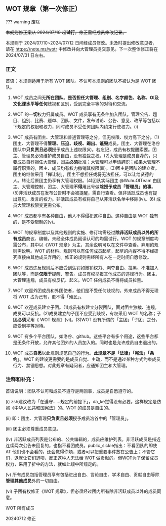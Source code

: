 ## WOT 规章（第一次修正）

??? warning 
    废除

~~本规则修正案从 2024/07/10 起**试行**，修正需经成员修改记录。~~

本规则于 2024/07/10~2024/07/12 日间经成员修改。未及时提出修改意见者，请在 <https://note.ms/wotr> 中修改并向大管理员提交意见。下一次整体修正将在 2024/07/31 日左右。 

### 正文

首语：本规则适用于所有 WOT 团队。不认可本规则的团队不被认为是 WOT 团队。

1. WOT 成员之间无**所在团队、是否担任大管理、组别、名字颜色、名称、OI及文化课水平等任何**歧视和区别，受到完全平等的对待和交流。

2. WOT 的**一切**权力归属成员。WOT 成员享有无条件加入团队，管理公告、题目、组别、比赛、题单、团队、文件，发布讨论、公告、意见、改革等包括以下规定的权限和权力，同时成员不受任何团队内约束行使权力。(i)

3. WOT 成员有团主、大管理和普通管理等之分，但无权限、权力高下之分。(1)团主、大管理不得**管理、压迫、歧视、踢出、诋毁**成员。团主、大管理在洛谷团队中**只负责且必须**授予成员上述权限(ii)，若忘记，成员有权提醒索要。团主、管理员必须维护成员自由，没有独裁之权。(2)大管理是成员自荐的，只要成员自荐担任大管理，团主**必须**批准；大管理可以申请辞职；如果大管理不履行职责的，团主、成员均有权力撤销其权限(iii)。(3)团主是团队的建立者。团主的继位采用「禅让制」，团主不想担任或将无法担任，可以让给贤德的人。转让后原团主仍享有大管理权限。(4)团队实际团主 @WuhuOITeam 由团主、大管理控制，团主、大管理**不得**用此号做**除授予成员「管理员」的事**。(5)非活跃成员在发布公告时不会被提醒，需自行查看。但非活跃成员也有提出意见、发言的权力。非活跃成员有权将自己从非活跃名单中移除(iv)。(6) 成员大管理权限变更需公布。

4. WOT 成员都享有各种自由，他人不得侵犯这种自由。这种自由是 WOT 独有的，是不受限制的(v)。

5. WOT 的规章制度以及其他规则的实施、修订均需经过**除非活跃成员以外的所有成员**商议、编辑，未经全体成员阅读认可的均需试行。WOT 的规章制度均需公布，其中以《WOT 规章》为主，其余说明可以在文件中查看。弃用的规则需说明。WOT 的材料、规则可以有任何成员起草，起草的内容不得不经研究直接由其他成员弃用的。修正的规则需经所有人在一定时间自愿修改。

6. WOT 成员违反规则后不应受到惩罚如撤销权力、剥夺自由、拉黑、不准加入团队等，而是**仅限于**提醒、警告。成员有权举报其他成员的违规行为。团主、大管理违规，成员有权反抗、起义。WOT 任何成员不得将成员拉黑。

7. WOT 欢迎外团成员和外团使者，他们是不受任何歧视的。外来成员不得无理将 WOT 占为己有，更不得「殖民」。

8. WOT 欢迎成员建立子团。(1)成员有权建立分裂团队，面对团主独裁、违规，成员可以反抗。(2)成员建立的子团不应受到歧视，有权采用 WOT 的名称；子团**必须**采用《 WOT 规章》(vi)。(3)WOT 没有所谓的「主团」「子团」之分，应受到平等对待。

9. WOT 有多个平台团队，如洛谷、github。这些平台有多个用途，这些平台都是无条件开放，允许其他团外的人员加入的。同时也是允许成员自由退出的。

10. WOT 成员**自愿**以此规则规范自己的行为。**此规章不是「法律」「宪法」「条约」**。WOT 的建设更需要的是成员自觉、主动，而不是通过某种方式约束成员行为、禁锢思想。对此规章有疑问者，应通知团主和大管理。

### 注释和补充：

首语说明：团队不认可和成员不遵守是两回事，成员是自愿遵守的。

(i) zsh建议改为「在遵守……规定的前提下」，da_ke觉得没有必要，这样规定是仿照《中华人民共和国宪法》的。WOT 的成员是自由的。

(ii) 即：团主、大管理**只负责且必须**授予成员洛谷中的「管理员」。

(iii) 团主必须尊重成员意见。

(iv) 非活跃成员列表是公布的、公共编辑的，成员应维护列表。非活跃成员是指近连续两次公告未回复的，也指不看团成员。public_sickle指出：不看团队的即使 AT 他们也不会看的，还会觉得你烦，或者可以把重要事件放在公告上；不管它们，退就让它们退呗，反正这种人无法给 WOT 做贡献的。但WOT为了保留成员权力，采用了折中的方法，就如此规中所规定的。

(v) 所有成员包括管理员享有包括进出自由、言论自由、学术自由、贡献自由等除**管理其他成员**外的一切自由。

(vi) 子团有权修正《WOT 规章》，但必须经过团内所有除非活跃成员以外的成员同意。

WOT 所有成员

20240712 修正